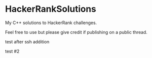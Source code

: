 # HackerRankSolutions
My C++ solutions to HackerRank challenges.

Feel free to use but please give credit if publishing on a public thread.

test after ssh addition

test #2
